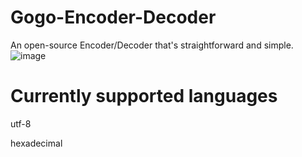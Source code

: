 # Gogo-Encoder-Decoder
An open-source Encoder/Decoder that's straightforward and simple.
![image](https://github.com/user-attachments/assets/abe43720-9608-4f15-b294-c79f34739763)

# Currently supported languages
utf-8

hexadecimal

